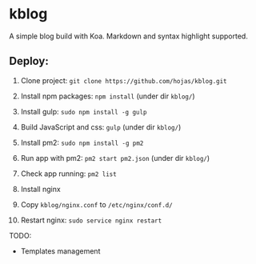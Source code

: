 
# kblog

A simple blog build with Koa. Markdown and syntax highlight supported.

## Deploy:

1. Clone project: `git clone https://github.com/hojas/kblog.git`

2. Install npm packages: `npm install` (under dir `kblog/`)

3. Install gulp: `sudo npm install -g gulp`

4. Build JavaScript and css: `gulp` (under dir `kblog/`)

5. Install pm2: `sudo npm install -g pm2`

6. Run app with pm2: `pm2 start pm2.json` (under dir `kblog/`)

7. Check app running: `pm2 list`

8. Install nginx

9. Copy `kblog/nginx.conf` to `/etc/nginx/conf.d/`

10. Restart nginx: `sudo service nginx restart`

TODO:

- Templates management
